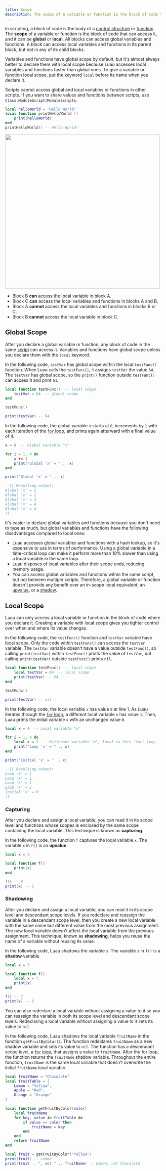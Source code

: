 ```yaml
---
title: Scope
description: The scope of a variable or function is the block of code that can access it.
---
```


In scripting, a block of code is the body of a [control structure](./control-structures.md) or [function](./functions.md). The **scope** of a variable or function is the block of code that can access it, and it can be **global** or **local**. All blocks can access global variables and functions. A block can access local variables and functions in its parent block, but not in any of its child blocks.

Variables and functions have global scope by default, but it's almost always better to declare them with local scope because Luau accesses local variables and functions faster than global ones. To give a variable or function local scope, put the keyword `local` before its name when you declare it.

Scripts cannot access global and local variables or functions in other scripts. If you want to share values and functions between scripts, use `Class.ModuleScript|ModuleScripts`.

```lua
local helloWorld = 'Hello World!'
local function printHelloWorld ()
	print(helloWorld)
end
printHelloWorld() -- Hello World!
```

<img src="../assets/scripting/scripts/Scope-Diagram.png" width="500" />

- Block B **can** access the local variable in block A.
- Block C **can** access the local variables and functions in blocks A and B.
- Block A **cannot** access the local variables and functions in blocks B or C.
- Block B **cannot** access the local variable in block C.

## Global Scope

After you declare a global variable or function, any block of code in the same [script](../scripting/scripts.md) can access it. Variables and functions have global scope unless you declare them with the `local` keyword.

In the following code, `testVar` has global scope within the local `testFunc()` function. When Luau calls the `testFunc()`, it assigns `testVar` the value `64`. The `testVar` has global scope, so the `print()` function outside `testFunc()` can access it and print `64`.

```lua title = 'Example of global functions and variables'
local function testFunc()  -- local scope
	testVar = 64  -- global scope
end

testFunc()

print(testVar) -- 64
```

In the following code, the global variable `x` starts at `0`, increments by `1` with each iteration of the [`for` loop](./control-structures.md#for-loops), and prints again afterward with a final value of 4.

```lua
x = 0  -- Global variable "x"

for i = 1, 4 do
	x += 1
	print("Global 'x' = " .. x)
end

print("Global 'x' = " .. x)

--[[ Resulting output:
Global 'x' = 1
Global 'x' = 2
Global 'x' = 3
Global 'x' = 4
Global 'x' = 4
]]
```

It's easier to declare global variables and functions because you don't need to type as much, but global variables and functions have the following disadvantages compared to local ones:

- Luau accesses global variables and functions with a hash lookup, so it's expensive to use in terms of performance. Using a global variable in a time-critical loop can make it perform more than 10% slower than using a local variable in the same loop.
- Luau disposes of local variables after their scope ends, reducing memory usage.
- You can access global variables and functions within the same script, but not between multiple scripts. Therefore, a global variable or function doesn't provide any benefit over an in-scope local equivalent, an [upvalue](#capturing), or a [shadow](#shadowing).

## Local Scope

Luau can only access a local variable or function in the block of code where you declare it. Creating a variable with local scope gives you tighter control over when and where its value changes.

In the following code, the `testFunc()` function and `testVar` variable have local scope. Only the code within `testFunc()` can access the `testVar` variable. The `testVar` variable doesn't have a value outside `testFunc()`, so calling `print(testVar)` within `testFunc()` prints the value of `testVar`, but calling `print(testVar)` outside `testFunc()` prints `nil`.

```lua
local function testFunc()  -- local scope
	local testVar = 64  -- local scope
	print(testVar) -- 64
end

testFunc()

print(testVar) -- nil
```

In the following code, the local variable `x` has value `0` at line 1. As Luau iterates through the [`for` loop](./control-structures.md#for-loops), a different local variable `x` has value `1`. Then, Luau prints the initial variable `x` with an unchanged value `0`.

```lua
local x = 0  -- Local variable "x"

for i = 1, 4 do
	local x = 1  -- Different variable "x", local to this "for" loop
	print("Loop 'x' = " .. x)
end

print("Initial 'x' = " .. x)

--[[ Resulting output:
Loop 'x' = 1
Loop 'x' = 1
Loop 'x' = 1
Loop 'x' = 1
Initial 'x' = 0
]]
```

### Capturing

After you declare and assign a local variable, you can read it in its scope level and functions whose scopes is enclosed by the same scope containing the local variable. This technique is known as **capturing**.

In the following code, the function `f` captures the local variable `x`. The variable `x` in `f()` is an **upvalue**.

```lua
local x = 5

local function f()
	print(x)
end

f() -- 5
print(x) -- 5
```

### Shadowing

After you declare and assign a local variable, you can read it in its scope level and descendant scope levels. If you redeclare and reassign the variable in a descendant scope level, then you create a new local variable with the same name but different value from the most previous assignment. The new local variable doesn't affect the local variable from the previous assignment. This technique, known as **shadowing**, helps you reuse the name of a variable without reusing its value.

In the following code, Luau shadows the variable `x`. The variable `x` in `f()` is a **shadow** variable.

```lua
local x = 5

local function f()
	local x = 7
	print(x)
end

f() -- 7
print(x) -- 5
```

You can also redeclare a local variable without assigning a value to it so you can reassign the variable in both its scope level and descendant scope levels. Redeclaring a local variable without assigning a value to it sets its value to `nil`.

In the following code, Luau shadows the local variable `fruitName` in the function `getFruitByColor()`. The function redeclares `fruitName` as a new shadow variable and sets its value to `nil`. The function has a descendant scope level, a [`for` loop](./control-structures.md#for-loops), that assigns a value to `fruitName`. After the for loop, the function returns the `fruitName` shadow variable. Throughout the entire function, `fruitName` is the same local variable that doesn't overwrite the initial `fruitName` local variable.

```lua
local fruitName = "Chocolate"
local fruitTable = {
	Lemon = "Yellow",
	Apple = "Red",
	Orange = "Orange"
}

local function getFruitByColor(color)
	local fruitName
	for key, value in fruitTable do
		if value == color then
			fruitName = key
		end
	end
	return fruitName
end

local fruit = getFruitByColor("Yellow")
print(fruit) -- Lemon
print(fruit .. ", not " .. fruitName) -- Lemon, not Chocolate
```
